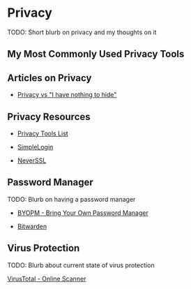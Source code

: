 # Privacy

TODO: Short blurb on privacy and my thoughts on it

## My Most Commonly Used Privacy Tools

## Articles on Privacy

- [Privacy vs "I have nothing to hide"](https://kevquirk.com/privacy-vs-i-have-nothing-to-hide/)

## Privacy Resources

- [Privacy Tools List](https://www.privacytools.io/undefined)

- [SimpleLogin](https://simplelogin.io/)

- [NeverSSL](http://silverinnershinylight.neverssl.com/online/)

## Password Manager

TODO: Blurb on having a password manager

- [BYOPM - Bring Your Own Password Manager](https://novamostra.com/2022/10/23/byopm/)

- [Bitwarden](https://bitwarden.com/)

## Virus Protection

TODO: Blurb about current state of virus protection

[VirusTotal - Online Scanner](https://www.virustotal.com/gui/home/upload)